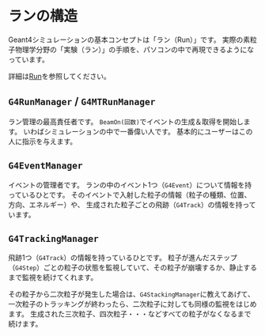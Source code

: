 # ランの構造

Geant4シミュレーションの基本コンセプトは「ラン（Run）」です。
実際の素粒子物理学分野の「実験（ラン）」の手順を、パソコンの中で再現できるようになっています。

詳細は[Run](https://geant4-userdoc.web.cern.ch/UsersGuides/ForApplicationDeveloper/html/Fundamentals/run.html)を参照してください。

## ``G4RunManager`` / ``G4MTRunManager``

ラン管理の最高責任者です。
``BeamOn(回数)``でイベントの生成＆取得を開始します。
いわばシミュレーションの中で一番偉い人です。
基本的にユーザーはこの人に指示を与えます。

## ``G4EventManager``

イベントの管理者です。
ランの中のイベント1つ（``G4Event``）について情報を持っているひとです。
そのイベントで入射した粒子の情報（粒子の種類、位置、方向、エネルギー）や、
生成された粒子ごとの飛跡（``G4Track``）の情報を持っています。

## ``G4TrackingManager``

飛跡1つ（``G4Track``）の情報を持っているひとです。
粒子が進んだステップ（``G4Step``）ごとの粒子の状態を監視していて、その粒子が崩壊するか、静止するまで監視を続けてくれます。

その粒子から二次粒子が発生した場合は、``G4StackingManager``に教えてあげて、一次粒子のトラッキングが終わったら、二次粒子に対しても同様の監視をはじめます。
生成された三次粒子、四次粒子・・・などすべての粒子がなくなるまで続けます。

